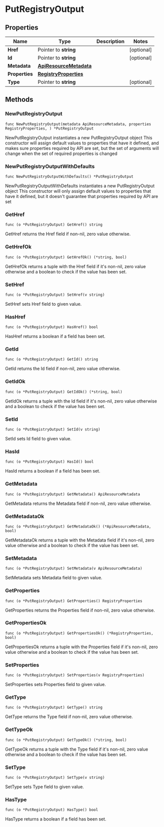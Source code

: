 # PutRegistryOutput

## Properties

|Name | Type | Description | Notes|
|------------ | ------------- | ------------- | -------------|
|**Href** | Pointer to **string** |  | [optional] |
|**Id** | Pointer to **string** |  | [optional] |
|**Metadata** | [**ApiResourceMetadata**](ApiResourceMetadata.md) |  | |
|**Properties** | [**RegistryProperties**](RegistryProperties.md) |  | |
|**Type** | Pointer to **string** |  | [optional] |

## Methods

### NewPutRegistryOutput

`func NewPutRegistryOutput(metadata ApiResourceMetadata, properties RegistryProperties, ) *PutRegistryOutput`

NewPutRegistryOutput instantiates a new PutRegistryOutput object
This constructor will assign default values to properties that have it defined,
and makes sure properties required by API are set, but the set of arguments
will change when the set of required properties is changed

### NewPutRegistryOutputWithDefaults

`func NewPutRegistryOutputWithDefaults() *PutRegistryOutput`

NewPutRegistryOutputWithDefaults instantiates a new PutRegistryOutput object
This constructor will only assign default values to properties that have it defined,
but it doesn't guarantee that properties required by API are set

### GetHref

`func (o *PutRegistryOutput) GetHref() string`

GetHref returns the Href field if non-nil, zero value otherwise.

### GetHrefOk

`func (o *PutRegistryOutput) GetHrefOk() (*string, bool)`

GetHrefOk returns a tuple with the Href field if it's non-nil, zero value otherwise
and a boolean to check if the value has been set.

### SetHref

`func (o *PutRegistryOutput) SetHref(v string)`

SetHref sets Href field to given value.

### HasHref

`func (o *PutRegistryOutput) HasHref() bool`

HasHref returns a boolean if a field has been set.

### GetId

`func (o *PutRegistryOutput) GetId() string`

GetId returns the Id field if non-nil, zero value otherwise.

### GetIdOk

`func (o *PutRegistryOutput) GetIdOk() (*string, bool)`

GetIdOk returns a tuple with the Id field if it's non-nil, zero value otherwise
and a boolean to check if the value has been set.

### SetId

`func (o *PutRegistryOutput) SetId(v string)`

SetId sets Id field to given value.

### HasId

`func (o *PutRegistryOutput) HasId() bool`

HasId returns a boolean if a field has been set.

### GetMetadata

`func (o *PutRegistryOutput) GetMetadata() ApiResourceMetadata`

GetMetadata returns the Metadata field if non-nil, zero value otherwise.

### GetMetadataOk

`func (o *PutRegistryOutput) GetMetadataOk() (*ApiResourceMetadata, bool)`

GetMetadataOk returns a tuple with the Metadata field if it's non-nil, zero value otherwise
and a boolean to check if the value has been set.

### SetMetadata

`func (o *PutRegistryOutput) SetMetadata(v ApiResourceMetadata)`

SetMetadata sets Metadata field to given value.


### GetProperties

`func (o *PutRegistryOutput) GetProperties() RegistryProperties`

GetProperties returns the Properties field if non-nil, zero value otherwise.

### GetPropertiesOk

`func (o *PutRegistryOutput) GetPropertiesOk() (*RegistryProperties, bool)`

GetPropertiesOk returns a tuple with the Properties field if it's non-nil, zero value otherwise
and a boolean to check if the value has been set.

### SetProperties

`func (o *PutRegistryOutput) SetProperties(v RegistryProperties)`

SetProperties sets Properties field to given value.


### GetType

`func (o *PutRegistryOutput) GetType() string`

GetType returns the Type field if non-nil, zero value otherwise.

### GetTypeOk

`func (o *PutRegistryOutput) GetTypeOk() (*string, bool)`

GetTypeOk returns a tuple with the Type field if it's non-nil, zero value otherwise
and a boolean to check if the value has been set.

### SetType

`func (o *PutRegistryOutput) SetType(v string)`

SetType sets Type field to given value.

### HasType

`func (o *PutRegistryOutput) HasType() bool`

HasType returns a boolean if a field has been set.


